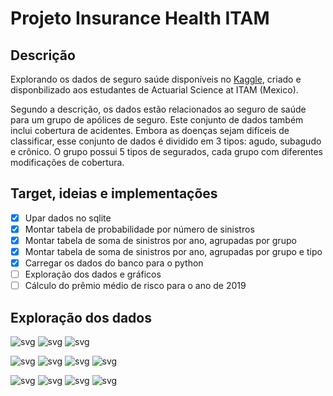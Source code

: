 # Projeto Insurance Health ITAM

## Descrição
Explorando os dados de seguro saúde disponíveis no [Kaggle](https://www.kaggle.com/omartronco/health-insurance-data), criado e disponbilizado aos estudantes de Actuarial Science at ITAM (Mexico).

Segundo a descrição, os dados estão relacionados ao seguro de saúde para um grupo de apólices de seguro. Este conjunto de dados também inclui cobertura de acidentes. Embora as doenças sejam difíceis de classificar, esse conjunto de dados é dividido em 3 tipos: agudo, subagudo e crônico. O grupo possui 5 tipos de segurados, cada grupo com diferentes modificações de cobertura.


## Target, ideias e implementações

- [x] Upar dados no sqlite
- [x] Montar tabela de probabilidade por número de sinistros
- [x] Montar tabela de soma de sinistros por ano, agrupadas por grupo
- [x] Montar tabela de soma de sinistros por ano, agrupadas por grupo e tipo
- [x] Carregar os dados do banco para o python
- [ ] Exploração dos dados e gráficos
- [ ] Cálculo do prêmio médio de risco para o ano de 2019

## Exploração dos dados

![svg](plots/claim_distribution.svg)
![svg](plots/boxplot_por_grupo.svg)
![svg](plots/boxplot_por_tipo.svg)

![svg](plots/boxplot_por_grupo2015.svg)
![svg](plots/boxplot_por_grupo2016.svg)
![svg](plots/boxplot_por_grupo2017.svg)
![svg](plots/boxplot_por_grupo2018.svg)

![svg](plots/boxplot_por_tipo2015.svg)
![svg](plots/boxplot_por_tipo2016.svg)
![svg](plots/boxplot_por_tipo2017.svg)
![svg](plots/boxplot_por_tipo2018.svg)